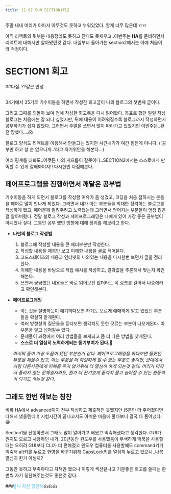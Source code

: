 ```yaml
---
title: 11.07 SUN SECTION1회고
---
```


주말 내내 머리가 아파서 아무것도 못하고 누워있었다. 할게 너무 많은데 ㅠㅠ 

아직 리액트의 뒷부분 내용정리도 못하고 잔디도 못채우고..이번주는 **HA**를 준비하면서 리액트에 대해서만 알아봤던것 같다. 내일부터 들어가는 section2에서는 아예 처음이라 걱정이다.

# SECTION1 회고

##다짐..??같은 반성

<img src='https://m.blog.naver.com/skduddl333/221527025557?view=img_17' width="1vw">

34기에서 35기로 기수이동을 하면서 작성한 회고글이 나의 블로그의 첫번째 글이다.

그리고 그때를 되돌아 보며 전에 작성한 회고록을 다시 읽어봤다. 목표로 했던 일일 작성 블로그는 처음에는 잘 되나 싶었지만, 뒤에 내용이 어려워질수록 블로그까지 작성하면서 공부하기가 쉽지 않았다. 그러면서 주말을 쓰면서 많이 따라가고 있었지만 이번주는..완전 망했다....😱

블로그 양식도 리액트를 이용해서 만들고는 있지만 시간내기가 여간 힘든게 아니다. ('공부만 하고 살 순 없으니까..'라고 자기위안을 해본다...)

여러 핑계를 대봐도..어쨋든 나의 게으름이 잘못이다..SECTION2에서는 스스로에게 만족할 수 있게 잘해봐야지!! 다시한번 다짐해본다.

## 페어프로그램을 진행하면서 깨달은 공부법

기수이동을 하게 되면서 블로그를 작성할 여유가 좀 생겼고, 코딩을 처음 접하시는 분들을 페어로 많이 만나게 되었다. 그러면서 내가 아는 부분들을 최대한 정리하는 블로그를 작성하게 됐고, 페어분께 알려주려고 노력했는데 그러면서 얻어지는 부분들이 엄청 많은걸 알아버렸다. 정말 블로그 작성과 페어프로그래밍은 나에게 있어 가장 좋은 공부법이 아니였나 싶다. 그동안 공부 했던 방향에 대해 정리를 해보려고 한다.

- **나만의 블로그 작성법**

  1. 블로그에 작성할 내용을 큰 헤더부분만 작성한다.
  2. 작성할 내용을 제목만 보고 이해한 내용을 글로 적어본다.
  3. 코드스테이츠의 내용과 인터넷의 나와있는 내용을 다시한번 보면서 글을 정리한다.
  4. 이해한 내용을 바탕으로 직접 예시를 작성하고, 결과값을 추론해서 맞는지 확인해본다.
  5. 쓰면서 궁금했던 내용들은 바로 읽어보진 않더라도 꼭 링크를 걸어서 나중에라고 확인해본다.

  

- **페어프로그래밍**

  - 아는것을 설명하듯이 얘기하다보면 자기도 모르게 애매하게 알고 있었던 부분들을 확실히 알게된다.
  - 여러 방향성의 질문들을 듣다보면 생각치도 못한 모르는 부분이 나오게된다. 이 부분을 알고 넘어갈수 있다.
  - 문제풀이 과정에서 여러 방법들을 보게되고 좀 더 나은 방법을 찾게된다.
  - **스스로 더 열심히 노력하게되는 동기부여가 된다.**🤩

  *마지막 줄이 가장 도움이 됐던 부분인거 같다. 페어프로그래밍을 하다보면 몰랐던 부분을 채울수 있고, 아는 부분을 더 확실하게 알 수 있는 부분도 좋지만, 군대에서처럼 다른사람에게 피해를 주지 않기위해 더 열심히 하게 되는것 같다. 머리가 아파서 풀리지 않는 문제일지라도, 뭔가 더 끈기있게 끝까지 물고 늘어질 수 있는 원동력이 되기도 하는것 같다.*





## 그래도 한번 해보는 칭찬

비록 HA에서 advanced까지 전부 작성하고 제출하진 못했지만 (5분만 더 주어졌다면 다해서 냈을텐데!!) 시험시간이 끝나고서도 아쉬운 마음에 풀다보니 결국 다 풀어냈다.😁

Section1을 진행하면서 그래도 많이 알아가고 배웠고 익숙해졌다고 생각한다. GUI가 뭔지도 모르고 사용하던 내가, 20년동안 윈도우를 사용했음이 무색하게 맥북을 사용할때는 오히려 GUI보다 CLI가 더 편해졌고 윈도우 컴퓨터를 사용할때도 command키가 익숙해 alt키를 누르고 한영을 바꾸기위해 CapsLock키를 열심히 누르고 있으니..나름 열심히 한거 아닐까?

그동안 못하고 부족하다고 자책만 했으니 이렇게 섹션끝나고 기분좋은 회고를 쓸때는 한번씩 자기 칭찬해주는것도 좋은것 같다. 

###<span style="color:skyblue">**🤗나 자신 칭찬해**</span>👍👍👍

